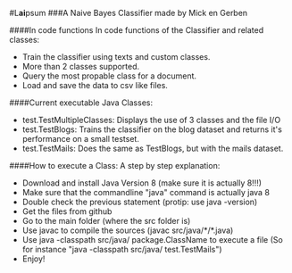 #L**ai**psum
###A Naive Bayes Classifier made by Mick en Gerben

####In code functions
In code functions of the Classifier and related classes:
- Train the classifier using texts and custom classes.
- More than 2 classes supported.
- Query the most propable class for a document.
- Load and save the data to csv like files.

####Current executable Java Classes:
- test.TestMultipleClasses: Displays the use of 3 classes and the file I/O
- test.TestBlogs: Trains the classifier on the blog dataset and returns it's performance on a small testset.
- test.TestMails: Does the same as TestBlogs, but with the mails dataset.

####How to execute a Class:
A step by step explanation:
- Download and install Java Version 8 (make sure it is actually 8!!!)
- Make sure that the commandline "java" command is actually java 8
- Double check the previous statement (protip: use java -version)
- Get the files from github
- Go to the main folder (where the src folder is)
- Use javac to compile the sources (javac src/java/\*/\*.java)
- Use java -classpath src/java/ package.ClassName to execute a file (So for instance "java -classpath src/java/ test.TestMails")
- Enjoy!
